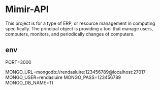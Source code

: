 # Mimir-API 
This project is for a type of ERP, or resource management in computing specifically. The principal object is providing a tool that manage users, computers, monitors, and periodically changes of computers.


## env
PORT=3000

MONGO_URL=mongodb://rendasluire:123456789@localhost:27017
MONGO_USER=rendasluire
MONGO_PASS=123456789
MONGO_DB_NAME=TI
